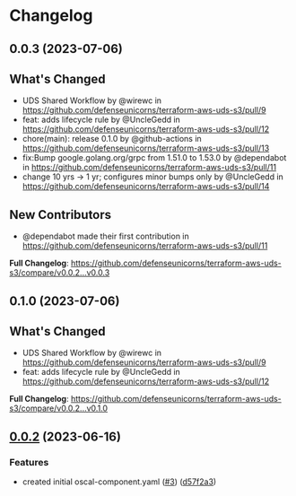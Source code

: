 # Changelog

## 0.0.3 (2023-07-06)

## What's Changed
* UDS Shared Workflow by @wirewc in https://github.com/defenseunicorns/terraform-aws-uds-s3/pull/9
* feat: adds lifecycle rule by @UncleGedd in https://github.com/defenseunicorns/terraform-aws-uds-s3/pull/12
* chore(main): release 0.1.0 by @github-actions in https://github.com/defenseunicorns/terraform-aws-uds-s3/pull/13
* fix:Bump google.golang.org/grpc from 1.51.0 to 1.53.0 by @dependabot in https://github.com/defenseunicorns/terraform-aws-uds-s3/pull/11
* change 10 yrs -> 1 yr; configures minor bumps only by @UncleGedd in https://github.com/defenseunicorns/terraform-aws-uds-s3/pull/14

## New Contributors
* @dependabot made their first contribution in https://github.com/defenseunicorns/terraform-aws-uds-s3/pull/11

**Full Changelog**: https://github.com/defenseunicorns/terraform-aws-uds-s3/compare/v0.0.2...v0.0.3

## 0.1.0 (2023-07-06)

## What's Changed
* UDS Shared Workflow by @wirewc in https://github.com/defenseunicorns/terraform-aws-uds-s3/pull/9
* feat: adds lifecycle rule by @UncleGedd in https://github.com/defenseunicorns/terraform-aws-uds-s3/pull/12


**Full Changelog**: https://github.com/defenseunicorns/terraform-aws-uds-s3/compare/v0.0.2...v0.1.0

## [0.0.2](https://github.com/defenseunicorns/terraform-aws-uds-s3/compare/v0.0.1...v0.0.2) (2023-06-16)


### Features

* created initial oscal-component.yaml ([#3](https://github.com/defenseunicorns/terraform-aws-uds-s3/issues/3)) ([d57f2a3](https://github.com/defenseunicorns/terraform-aws-uds-s3/commit/d57f2a3a1ebf61ee4be60e7f9af61f2a1c4c762d))
